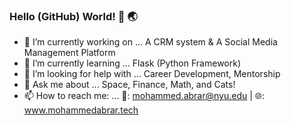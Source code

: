 ### Hello (GitHub) World! 👋 🌏



- 🔭 I’m currently working on ... A CRM system & A Social Media Management Platform 
- 🌱 I’m currently learning ... Flask (Python Framework)
- 🤔 I’m looking for help with ... Career Development, Mentorship 
- 💬 Ask me about ... Space, Finance, Math, and Cats! 
- 📫 How to reach me: ... 📧: mohammed.abrar@nyu.edu | 🌐: www.mohammedabrar.tech 
